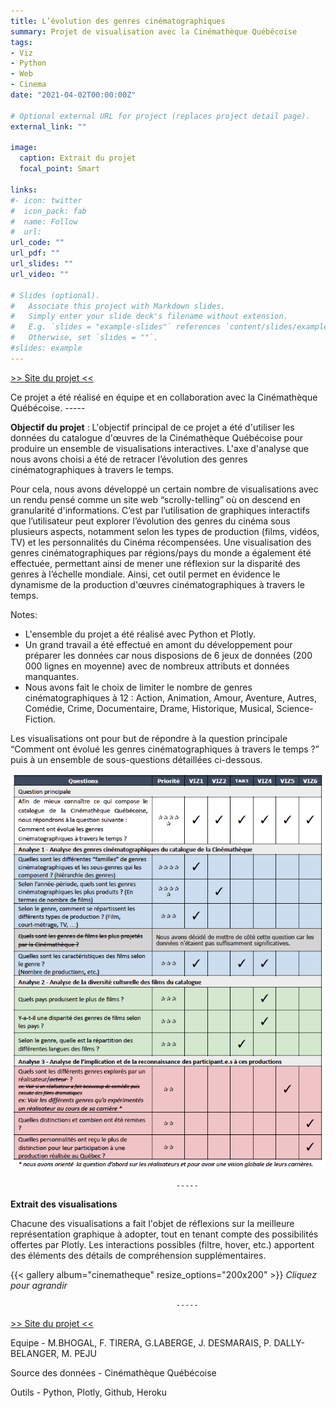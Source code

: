```yaml
---
title: L’évolution des genres cinématographiques
summary: Projet de visualisation avec la Cinémathèque Québécoise
tags:
- Viz
- Python
- Web
- Cinema
date: "2021-04-02T00:00:00Z"

# Optional external URL for project (replaces project detail page).
external_link: ""

image:
  caption: Extrait du projet
  focal_point: Smart

links:
#- icon: twitter
#  icon_pack: fab
#  name: Follow
#  url:
url_code: ""
url_pdf: ""
url_slides: ""
url_video: ""

# Slides (optional).
#   Associate this project with Markdown slides.
#   Simply enter your slide deck's filename without extension.
#   E.g. `slides = "example-slides"` references `content/slides/example-slides.md`.
#   Otherwise, set `slides = ""`.
#slides: example
---
```

[>> Site du projet <<](https://inf8808-cinematheque-final.herokuapp.com/)

Ce projet a été réalisé en équipe et en collaboration avec la Cinémathèque Québécoise.
                                         -----

**Objectif du projet** : 
L'objectif principal de ce projet a été d'utiliser les données du catalogue d'œuvres de la Cinémathèque Québécoise pour produire un ensemble de visualisations interactives. L'axe d'analyse que nous avons choisi a été de retracer l’évolution des genres cinématographiques à travers le temps. 

Pour cela, nous avons développé un certain nombre de visualisations avec un rendu pensé comme un site web “scrolly-telling” où on descend en granularité d'informations. C’est par l’utilisation de graphiques interactifs que l’utilisateur peut explorer l’évolution des genres du cinéma sous plusieurs aspects, notamment selon les types de production (films, vidéos, TV) et les personnalités du Cinéma récompensées. Une visualisation des genres cinématographiques par régions/pays du monde a également été effectuée, permettant ainsi de mener une réflexion sur la disparité des genres à l’échelle mondiale. Ainsi, cet outil permet en évidence le dynamisme de la production d'œuvres cinématographiques à travers le temps.

Notes:
- L'ensemble du projet a été réalisé avec Python et Plotly.
- Un grand travail a été effectué en amont du développement pour préparer les données car nous disposions de 6 jeux de données (200 000 lignes en moyenne) avec de nombreux attributs et données manquantes. 
- Nous avons fait le choix de limiter le nombre de genres cinématographiques à 12 : Action, Animation, Amour, Aventure, Autres, Comédie, Crime, Documentaire, Drame, Historique, Musical, Science-Fiction.

Les visualisations ont pour but de répondre à la question principale “Comment ont évolué les genres cinématographiques à travers le temps ?” puis à un ensemble de sous-questions détaillées ci-dessous.

![Where is my image ?](projet-cinematheque-question.png "Questions auxquelles répondent les visualisations")

                                         -----

**Extrait des visualisations**

Chacune des visualisations a fait l'objet de réflexions sur la meilleure représentation graphique à adopter, tout en tenant compte des possibilités offertes par Plotly.
Les interactions possibles (filtre, hover, etc.) apportent des éléments des détails de compréhension supplémentaires.

{{< gallery album="cinematheque" resize_options="200x200" >}}
*Cliquez pour agrandir*

                                         -----

[>> Site du projet <<](https://inf8808-cinematheque-final.herokuapp.com/)

Equipe - M.BHOGAL, F. TIRERA, G.LABERGE, J. DESMARAIS, P. DALLY-BELANGER, M. PEJU

Source des données - Cinémathèque Québécoise

Outils - Python, Plotly, Github, Heroku



